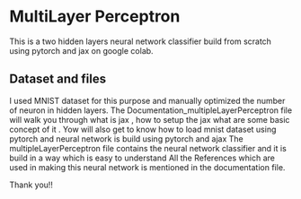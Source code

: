# MultiLayer Perceptron
This is a two hidden layers neural network classifier build from scratch using pytorch and jax on google colab.
## Dataset and files
I used MNIST dataset for this purpose and manually optimized the number of neuron in hidden layers.
The Documentation_multipleLayerPerceptron file will walk you through what is jax , how to setup the jax what are some basic concept of it . Yow will also get to know how to load mnist dataset using pytorch and neural network is build using pytorch and ajax
The multipleLayerPerceptron file contains the neural network classifier and it is build in a way which is easy to understand
All the References which are used in making this neural network is mentioned in the documentation file.

Thank you!!
